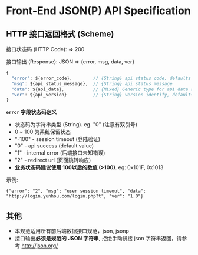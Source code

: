 Front-End JSON(P) API Specification
===================================

## HTTP 接口返回格式 (Scheme)

  接口状态码 (HTTP Code): => 200

  接口输出 (Response): JSON => {error, msg, data, ver}

  ```javascript
  {
    "error": ${error_code},        // {String} api status code, defaults to '0',
    "msg": ${api_status_message},  // {String} api status message
    "data": ${api_data},           // {Mixed} Generic type for api data response, can be null, empty "", 0, {}, [] etc,.
    "ver": ${api_version}          // {String} version identify, defaults to '1.0'
  }
  ```

  **`error` 字段状态码定义**

  * 状态码为字符串类型 (String). eg. "0" (注意有双引号)
  * 0 ~ 100 为系统保留状态
  * "-100" -  session timeout (登陆验证)
  * "0"    -  api success (default value)
  * "1"    -  internal error (后端接口未知错误)
  * "2"    -  redirect url (页面跳转响应)
  * **业务状态码建议使用 100以后的数值 (>100)**. eg: 0x101F, 0x1013

  示例:

  ```javascripton
  {"error": "2", "msg": "user session timeout", "data": "http://login.yunhou.com/login.php?t", "ver": "1.0"}
  ```

## 其他

  * 本规范适用所有前后端数据接口规范，json, jsonp
  * 接口输出**必须是规范的 JSON 字符串**, 拒绝手动拼接 json 字符串返回，请参考 <http://json.org/>
